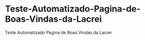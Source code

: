 # Teste-Automatizado-Pagina-de-Boas-Vindas-da-Lacrei
Teste Automatizado Pagina de Boas Vindas da Lacrei
